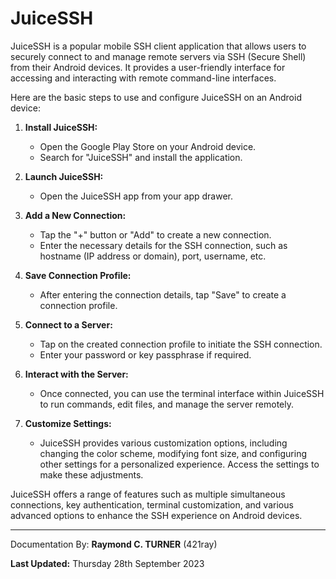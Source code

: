 # JuiceSSH

JuiceSSH is a popular mobile SSH client application that allows users to securely connect to and manage remote servers via SSH (Secure Shell) from their Android devices. It provides a user-friendly interface for accessing and interacting with remote command-line interfaces.

Here are the basic steps to use and configure JuiceSSH on an Android device:

1. **Install JuiceSSH:**
   - Open the Google Play Store on your Android device.
   - Search for "JuiceSSH" and install the application.

2. **Launch JuiceSSH:**
   - Open the JuiceSSH app from your app drawer.

3. **Add a New Connection:**
   - Tap the "+" button or "Add" to create a new connection.
   - Enter the necessary details for the SSH connection, such as hostname (IP address or domain), port, username, etc.

4. **Save Connection Profile:**
   - After entering the connection details, tap "Save" to create a connection profile.

5. **Connect to a Server:**
   - Tap on the created connection profile to initiate the SSH connection.
   - Enter your password or key passphrase if required.

6. **Interact with the Server:**
   - Once connected, you can use the terminal interface within JuiceSSH to run commands, edit files, and manage the server remotely.

7. **Customize Settings:**
   - JuiceSSH provides various customization options, including changing the color scheme, modifying font size, and configuring other settings for a personalized experience. Access the settings to make these adjustments.

JuiceSSH offers a range of features such as multiple simultaneous connections, key authentication, terminal customization, and various advanced options to enhance the SSH experience on Android devices.

---

Documentation By: **Raymond C. TURNER** (421ray)

**Last Updated:** Thursday 28th September 2023